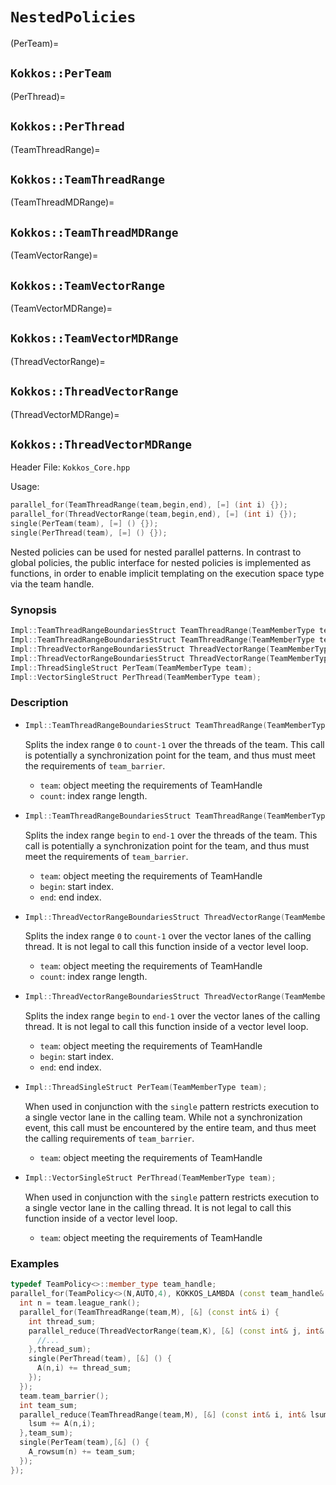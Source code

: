 # `NestedPolicies`

(PerTeam)=
## `Kokkos::PerTeam`

(PerThread)=
## `Kokkos::PerThread`

(TeamThreadRange)=
## `Kokkos::TeamThreadRange`

(TeamThreadMDRange)=
## `Kokkos::TeamThreadMDRange`

(TeamVectorRange)=
## `Kokkos::TeamVectorRange`

(TeamVectorMDRange)=
## `Kokkos::TeamVectorMDRange`

(ThreadVectorRange)=
## `Kokkos::ThreadVectorRange`

(ThreadVectorMDRange)=
## `Kokkos::ThreadVectorMDRange`

Header File: `Kokkos_Core.hpp`

Usage: 
```c++
parallel_for(TeamThreadRange(team,begin,end), [=] (int i) {});
parallel_for(ThreadVectorRange(team,begin,end), [=] (int i) {});
single(PerTeam(team), [=] () {});
single(PerThread(team), [=] () {});
```

Nested policies can be used for nested parallel patterns. In contrast to global policies, the public
interface for nested policies is implemented as functions, in order to enable implicit templating on 
the execution space type via the team handle. 

### Synopsis 
```c++
Impl::TeamThreadRangeBoundariesStruct TeamThreadRange(TeamMemberType team, IndexType count);
Impl::TeamThreadRangeBoundariesStruct TeamThreadRange(TeamMemberType team, IndexType begin, IndexType end);
Impl::ThreadVectorRangeBoundariesStruct ThreadVectorRange(TeamMemberType team, IndexType count);
Impl::ThreadVectorRangeBoundariesStruct ThreadVectorRange(TeamMemberType team, IndexType begin, IndexType end);
Impl::ThreadSingleStruct PerTeam(TeamMemberType team);
Impl::VectorSingleStruct PerThread(TeamMemberType team);
```

### Description

 * ```c++
   Impl::TeamThreadRangeBoundariesStruct TeamThreadRange(TeamMemberType team, IndexType count);
   ```
   Splits the index range `0` to `count-1` over the threads of the team. This call is potentially a
   synchronization point for the team, and thus must meet the requirements of `team_barrier`.
   * `team`: object meeting the requirements of TeamHandle
   * `count`: index range length. 

 * ```c++
   Impl::TeamThreadRangeBoundariesStruct TeamThreadRange(TeamMemberType team, IndexType begin, IndexType end);
   ```
   Splits the index range `begin` to `end-1` over the threads of the team. This call is potentially a 
   synchronization point for the team, and thus must meet the requirements of `team_barrier`.
   * `team`: object meeting the requirements of TeamHandle
   * `begin`: start index.
   * `end`: end index.
 * ```c++
   Impl::ThreadVectorRangeBoundariesStruct ThreadVectorRange(TeamMemberType team, IndexType count);
   ```
   Splits the index range `0` to `count-1` over the vector lanes of the calling thread. It is not legal to 
   call this function inside of a vector level loop. 
   * `team`: object meeting the requirements of TeamHandle
   * `count`: index range length. 
 * ```c++
   Impl::ThreadVectorRangeBoundariesStruct ThreadVectorRange(TeamMemberType team, IndexType begin, IndexType end);
   ```
   Splits the index range `begin` to `end-1` over the vector lanes of the calling thread. It is not legal to 
   call this function inside of a vector level loop.
   * `team`: object meeting the requirements of TeamHandle
   * `begin`: start index.        
   * `end`: end index. 
 * ```c++ 
   Impl::ThreadSingleStruct PerTeam(TeamMemberType team);
   ```
   When used in conjunction with the `single` pattern restricts execution to a single vector lane in the calling team. 
   While not a synchronization event, this call must be encountered by the entire team, and thus meet the calling 
   requirements of `team_barrier`. 
   * `team`: object meeting the requirements of TeamHandle
 * ```c++ 
   Impl::VectorSingleStruct PerThread(TeamMemberType team);
   ```
   When used in conjunction with the `single` pattern restricts execution to a single vector lane in the calling thread. 
   It is not legal to call this function inside of a vector level loop.
   * `team`: object meeting the requirements of TeamHandle
  
### Examples

```c++
typedef TeamPolicy<>::member_type team_handle;
parallel_for(TeamPolicy<>(N,AUTO,4), KOKKOS_LAMBDA (const team_handle& team) {
  int n = team.league_rank();
  parallel_for(TeamThreadRange(team,M), [&] (const int& i) {
    int thread_sum;
    parallel_reduce(ThreadVectorRange(team,K), [&] (const int& j, int& lsum) {
      //...
    },thread_sum);
    single(PerThread(team), [&] () {
      A(n,i) += thread_sum;
    });
  });
  team.team_barrier();
  int team_sum;
  parallel_reduce(TeamThreadRange(team,M), [&] (const int& i, int& lsum) {
    lsum += A(n,i);
  },team_sum);
  single(PerTeam(team),[&] () {
    A_rowsum(n) += team_sum;
  });
});
```
